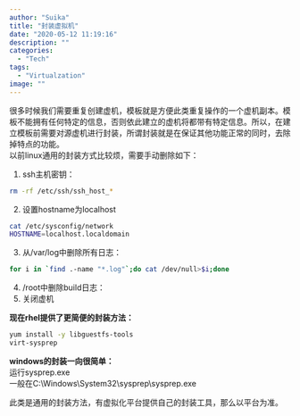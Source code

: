 ```yaml
---
author: "Suika"
title: "封装虚拟机"
date: "2020-05-12 11:19:16"
description: ""
categories: 
  - "Tech"
tags: 
  - "Virtualzation"
image: ""
---
```


很多时候我们需要重复创建虚机，模板就是方便此类重复操作的一个虚机副本。模板不能拥有任何特定的信息，否则依此建立的虚机将都带有特定信息。所以，在建立模板前需要对源虚机进行封装，所谓封装就是在保证其他功能正常的同时，去除掉特点的功能。  
以前linux通用的封装方式比较烦，需要手动删除如下：  
1. ssh主机密钥：
 ```bash
rm -rf /etc/ssh/ssh_host_*
  ```
2. 设置hostname为localhost
  ```bash
  cat /etc/sysconfig/network
  HOSTNAME=localhost.localdomain
  ```
3. 从/var/log中删除所有日志：
```bash
for i in `find .-name "*.log"`;do cat /dev/null>$i;done
```
4. /root中删除build日志：  
5. 关闭虚机

**现在rhel提供了更简便的封装方法：**
```bash
yum install -y libguestfs-tools
virt-sysprep
```

**windows的封装一向很简单：**  
运行sysprep.exe  
一般在C:\Windows\System32\sysprep\sysprep.exe  

此类是通用的封装方法，有虚拟化平台提供自己的封装工具，那么以平台为准。